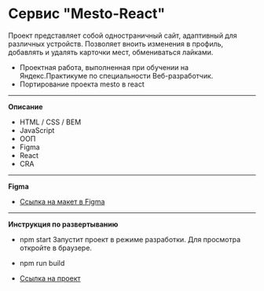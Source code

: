 # Сервис "Mesto-React"
Проект представляет собой одностраничный сайт, адаптивный для различных устройств. 
Позволяет вноить изменения в профиль, добавлять и удалять карточки мест, обмениваться лайками.

* Проектная работа, выполненная при обучении на Яндекс.Практикуме по специальности Веб-разработчик.
* Портирование проекта mesto в react

---

**Описание**
* HTML / CSS / BEM
* JavaScript
* ООП
* Figma
* React
* CRA

---

**Figma**
* [Ссылка на макет в Figma](https://www.figma.com/file/2cn9N9jSkmxD84oJik7xL7/JavaScript.-Sprint-4?node-id=0%3A1)

---

**Инструкция по развертыванию**
* npm start
Запустит проект в режиме разработки.
Для просмотра откройте в браузере.

* npm run build

* [Ссылка на проект](https://annavilnid.github.io/mesto-react/)
